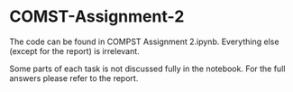 # COMST-Assignment-2

The code can be found in COMPST Assignment 2.ipynb. Everything else (except for the report) is irrelevant.

Some parts of each task is not discussed fully in the notebook. For the full answers please refer to the report.
